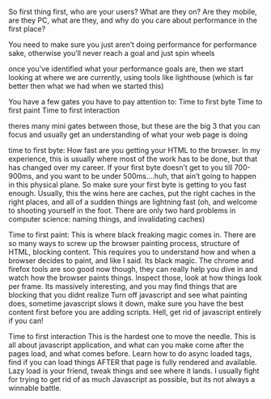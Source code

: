 So first thing first, who are your users? What are they on? Are they mobile, are they PC, what are they, and why do you care about performance in the first place?

You need to make sure you just aren’t doing performance for performance sake, otherwise you’ll never reach a goal and just spin wheels

once you’ve identified what your performance goals are, then we start looking at where we are currently, using tools like lighthouse (which is far better then what we had when we started this)

You have a few gates you have to pay attention to:
Time to first byte
Time to first paint
Time to first interaction

theres many mini gates between those, but these are the big 3 that you can focus and usually get an understanding of what your web page is doing


time to first byte:
How fast are you getting your HTML to the browser. In my experience, this is usually where most of the work has to be done, but that has changed over my career. If your first byte doesn’t get to you till 700-900ms, and you want to be under 500ms….huh, that ain’t going to happen in this physical plane. So make sure your first byte is getting to you fast enough. Usually, this the wins here are caches, put the right caches in the right places, and all of a sudden things are lightning fast (oh, and welcome to shooting yourself in the foot. There are only two hard problems in computer science: naming things, and invalidating caches)

Time to first paint:
This is where black freaking magic comes in. There are so many ways to screw up the browser painting process, structure of HTML, blocking content. This requires you to understand how and when a browser decides to paint, and like I said. Its black magic. The chrome and firefox tools are soo good now though, they can really help you dive in and watch how the browser paints things. Inspect those, look at how things look per frame. Its massively interesting, and you may find things that are blocking that you didnt realize
Turn off javascript and see what painting does, sometime javascript slows it down, make sure you have the best content first before you are adding scripts. Hell, get rid of javascript entirely if you can!

Time to first interaction
This is the hardest one to move the needle. This is all about javascript application, and what can you make come after the pages load, and what comes before. Learn how to do async loaded tags, find if you can load things AFTER that page is fully rendered and available. Lazy load is your friend, tweak things and see where it lands. I usually fight for trying to get rid of as much Javascript as possible, but its not always a winnable battle.
